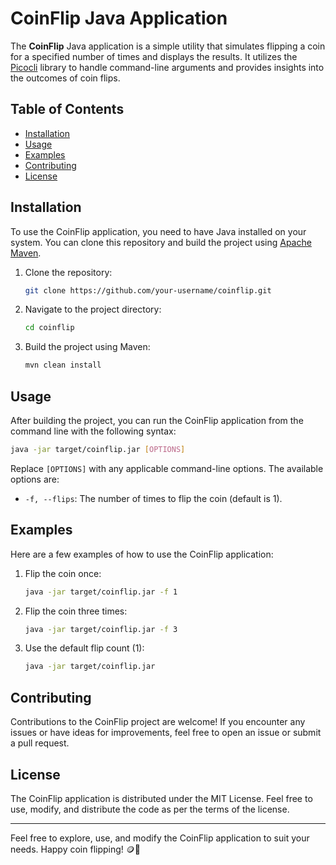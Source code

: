 # CoinFlip Java Application

The **CoinFlip** Java application is a simple utility that simulates flipping a coin for a specified number of times and displays the results. It utilizes the [Picocli](https://picocli.info/) library to handle command-line arguments and provides insights into the outcomes of coin flips.

## Table of Contents
- [Installation](#installation)
- [Usage](#usage)
- [Examples](#examples)
- [Contributing](#contributing)
- [License](#license)

## Installation

To use the CoinFlip application, you need to have Java installed on your system. You can clone this repository and build the project using [Apache Maven](https://maven.apache.org/).

1. Clone the repository:
   ```sh
   git clone https://github.com/your-username/coinflip.git
   ```
   
2. Navigate to the project directory:
   ```sh
   cd coinflip
   ```
   
3. Build the project using Maven:
   ```sh
   mvn clean install
   ```

## Usage

After building the project, you can run the CoinFlip application from the command line with the following syntax:

```sh
java -jar target/coinflip.jar [OPTIONS]
```

Replace `[OPTIONS]` with any applicable command-line options. The available options are:

- `-f, --flips`: The number of times to flip the coin (default is 1).

## Examples

Here are a few examples of how to use the CoinFlip application:

1. Flip the coin once:
   ```sh
   java -jar target/coinflip.jar -f 1
   ```

2. Flip the coin three times:
   ```sh
   java -jar target/coinflip.jar -f 3
   ```

3. Use the default flip count (1):
   ```sh
   java -jar target/coinflip.jar
   ```

## Contributing

Contributions to the CoinFlip project are welcome! If you encounter any issues or have ideas for improvements, feel free to open an issue or submit a pull request.

## License

The CoinFlip application is distributed under the MIT License. Feel free to use, modify, and distribute the code as per the terms of the license.

---

Feel free to explore, use, and modify the CoinFlip application to suit your needs. Happy coin flipping! 🪙🔀
